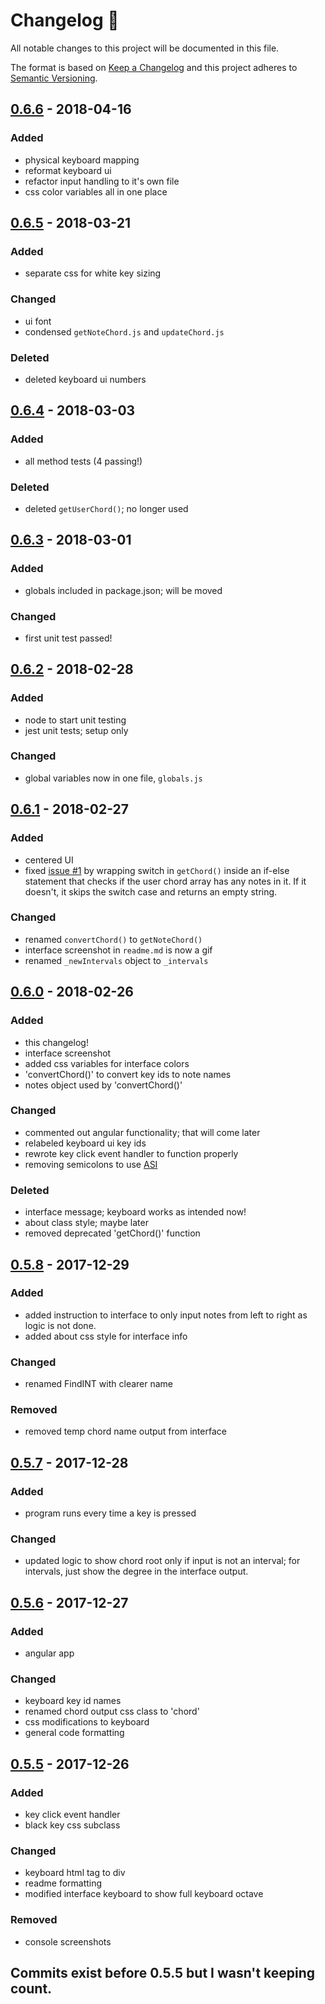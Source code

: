 # Changelog 📜
All notable changes to this project will be documented in this file.

The format is based on [Keep a Changelog](http://keepachangelog.com/)
and this project adheres to [Semantic Versioning](http://semver.org/).


## [0.6.6] - 2018-04-16
### Added
- physical keyboard mapping
- reformat keyboard ui
- refactor input handling to it's own file
- css color variables all in one place
## [0.6.5] - 2018-03-21
### Added
- separate css for white key sizing
### Changed
- ui font
- condensed `getNoteChord.js` and `updateChord.js`
### Deleted
- deleted keyboard ui numbers

## [0.6.4] - 2018-03-03
### Added
- all method tests (4 passing!)
### Deleted
- deleted `getUserChord()`; no longer used

## [0.6.3] - 2018-03-01
### Added
- globals included in package.json; will be moved
### Changed
- first unit test passed!

## [0.6.2] - 2018-02-28
### Added
- node to start unit testing
- jest unit tests; setup only
### Changed
- global variables now in one file, `globals.js`

## [0.6.1] - 2018-02-27
### Added
- centered UI
- fixed [issue #1](https://github.com/ManuelVargas1251/Chord-Finder/issues/1) by wrapping switch in `getChord()` inside an if-else statement that checks if the user chord array has any notes in it. If it doesn't, it skips the switch case and returns an empty string.
### Changed
- renamed `convertChord()` to `getNoteChord()`
- interface screenshot in `readme.md` is now a gif
- renamed `_newIntervals` object to `_intervals`


## [0.6.0] - 2018-02-26
### Added
- this changelog!
- interface screenshot
- added css variables for interface colors
- 'convertChord()' to convert key ids to note names
- notes object used by 'convertChord()'
### Changed
- commented out angular functionality; that will come later
- relabeled keyboard ui key ids
- rewrote key click event handler to function properly
- removing semicolons to use [ASI](https://en.wikibooks.org/wiki/JavaScript/Automatic_semicolon_insertion)
### Deleted
- interface message; keyboard works as intended now!
- about class style; maybe later
- removed deprecated 'getChord()' function


## [0.5.8] - 2017-12-29
### Added
- added instruction to interface to only input notes from left to right as logic is not done.
- added about css style for interface info
### Changed
- renamed FindINT with clearer name
### Removed
- removed temp chord name output from interface


## [0.5.7] - 2017-12-28
### Added
- program runs every time a key is pressed
### Changed
- updated logic to show chord root only if input is not an interval; for intervals, just show the degree in the interface output.


## [0.5.6] - 2017-12-27
### Added
- angular app
### Changed
- keyboard key id names
- renamed chord output css class to 'chord'
- css modifications to keyboard
- general code formatting


## [0.5.5] - 2017-12-26
### Added
- key click event handler
- black key css subclass
### Changed
- keyboard html tag to div
- readme formatting
- modified interface keyboard to show full keyboard octave
### Removed
- console screenshots


## Commits exist before 0.5.5 but I wasn't keeping count.

[0.6.6]: #
[0.6.5]: #
[0.6.4]: https://github.com/ManuelVargas1251/Chord-Finder/commit/656dc07b98d596fb1f9e3a93e5081324f08fc9ef
[0.6.3]: https://github.com/ManuelVargas1251/Chord-Finder/commit/21e4a01ccd3bb22fd34d4a1f3c75feaec14a85e9
[0.6.2]: https://github.com/ManuelVargas1251/Chord-Finder/commit/2f8c4e6d8ec4f742b2bbecb3e5e6a8d942176007
[0.6.1]: https://github.com/ManuelVargas1251/Chord-Finder/commit/906623097acc93b6fbc25a8707e853c910881549
[0.6.0]: https://github.com/ManuelVargas1251/Chord-Finder/commit/e8f06dd58904f322473074d79b822ed78e02321e
[0.5.8]: https://github.com/ManuelVargas1251/Chord-Finder/commit/f2223a7a1cff9acb21104438920574e23c90bc08
[0.5.7]: https://github.com/ManuelVargas1251/Chord-Finder/commit/75b11393e3e68f078db3aa085ba6232e213cb49b
[0.5.6]: https://github.com/ManuelVargas1251/Chord-Finder/commit/48a092a2aadb57f417f87367fd186d6c64fb7fc4
[0.5.5]: https://github.com/ManuelVargas1251/Chord-Finder/commit/14326d629f5ac41210af279a91e9a5950e6422ae